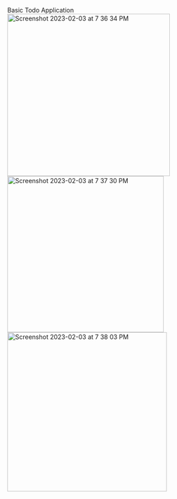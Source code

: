Basic Todo Application 
<img width="370" alt="Screenshot 2023-02-03 at 7 36 34 PM" src="https://user-images.githubusercontent.com/114610458/216624337-b58e814e-5cfa-42dc-86db-4eb2670bab78.png">
<img width="356" alt="Screenshot 2023-02-03 at 7 37 30 PM" src="https://user-images.githubusercontent.com/114610458/216624364-949b5d89-895d-46d7-8da6-592814e11e5e.png">
<img width="363" alt="Screenshot 2023-02-03 at 7 38 03 PM" src="https://user-images.githubusercontent.com/114610458/216624373-0d9597ea-5eff-4a7d-bb2d-5ca54eddbd07.png">
